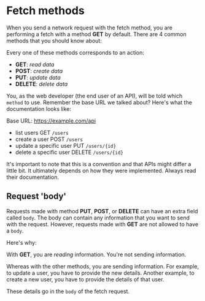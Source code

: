 # Fetch methods

When you send a network request with the fetch method, you are performing a fetch with a method **GET** by default. There are 4 common methods that you should know about:

Every one of these methods corresponds to an action:

- **GET**: _read data_
- **POST**: _create data_
- **PUT**: _update data_
- **DELETE**: _delete data_

You, as the web developer (the end user of an API), will be told which `method` to use. Remember the base URL we talked about? Here's what the documentation looks like:

Base URL: https://example.com/api

- list users GET `/users`
- create a user POST `/users`
- update a specific user PUT `/users/{id}`
- delete a specific user DELETE `/users/{id}`

It's important to note that this is a convention and that APIs might differ a little bit. It ultimately depends on how they were implemented. Always read their documentation.

## Request 'body'

Requests made with method **PUT**, **POST**, or **DELETE** can have an extra field called `body`. The body can contain any information that you want to send with the request. However, requests made with **GET** are not allowed to have a `body`.

Here's why:

With **GET**, you are _reading_ information. You're not sending information.

Whereas with the other methods, you are sending information. For example, to update a user, you have to provide the new details. Another example, to create a new user, you have to provide the details of that user.

These details go in the `body` of the fetch request.
